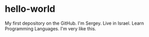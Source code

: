 # hello-world
My first depository on the GitHub.
I'm Sergey. Live in Israel. Learn Programming Languages. I'm very like this.
